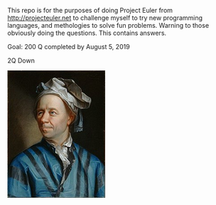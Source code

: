 This repo is for the purposes of doing Project Euler from http://projecteuler.net to challenge myself to try new programming languages, and methologies to solve fun problems. Warning to those obviously doing the questions. This contains answers. 

Goal: 200 Q completed by August 5, 2019

2Q Down

![Image of Euler](euler.jpg)
